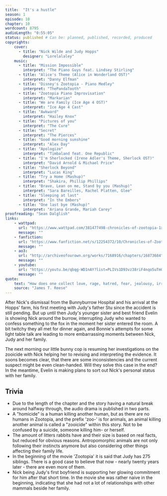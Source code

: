 ```yaml
---
title:  "It's a hustle"
season: 1
episode: 10
chapter: 10
wordcount: 8795
audioLength: "0:55:05"
status: published # Can be: planned, published, recorded, produced
copyrights:
    cover:
      - title: "Nick Wilde and Judy Hopps"
        designer: "Lorelalaley"
    music:
      - title: "Mission Impossible"
        interpret: "The Piano Guys feat. Lindsey Stirling"
      - title: "Alice's Theme (Alice in Wonderland OST)"
        interpret: "Danny Elfman"
      - title: "Disney's Zootopia - Piano Medley"
        interpret: "ThePandaTooth"
      - title: "Zootopia Piano Improvisation"
        interpret: "Markarian"
      - title: "We are Family (Ice Age 4 OST)"
        interpret: "Ice Age 4 Cast"
      - title: "Awkward"
        interpret: "Hailey Knox"
      - title: "Pictures of you"
        interpret: "The Cure"
      - title: "Secret"
        interpret: "The Pierces"
      - title: "Good morning sunshine"
        interpret: "Alex Day"
      - title: "Apologize"
        interpret: "Timbaland feat. One Republic"
      - title: "I'm Sherlocked (Irene Adler's Theme, Sherlock OST)"
        interpret: "David Arnold & Michael Price"
      - title: "Sherlock Beyond"
        interpret: "Lucas King"
      - title: "Try a Home (Mashup)"
        interpret: "Shakira, Phillip Phillips"
      - title: "Brave, Lean on me, Stand by you (Mashup)"
        interpret: "Sara Bareilles, Rachel Platten, Glee"
      - title: "Sleeping at last"
        interpret: "In the Embers"
      - title: "One last bye (Mashup)"
        interpret: "Ariana Grande, Mariah Carey"
proofreading: "Sean Dalglish"
links:
    - wattpad:
      url: "https://www.wattpad.com/381477498-chronicles-of-zootopia-1x10-it%27s-a-hustle"
      message: ""
    - fanfiction:
      url: "https://www.fanfiction.net/s/12254372/10/Chronicles-of-Zootopia"
      message: ""
    - ao3:
      url: "http://archiveofourown.org/works/7168916/chapters/16873684"
      message: ""
    - youtube:
      url: "https://youtu.be/qbqg-WD1nAY?list=PLIVs1D93vz38riF4nqo5uTmGpoU1yWeko"
      message: ""
quote:
    text: "How does one collect love, rage, hatred, fear, jealousy, irrationality, or other intangibles? Clues left at a crime scene may be of inestimable value in leading to the solution of a crime; however, they are not necessarily items of physical evidence, per se."
    source: "James T. Reese"
---
```

After Nick's dismissal from the Bunnyburrow Hospital and his arrival at the Hopps' farm, his first meeting with Judy's father Stu since the accident is still pending. But up until then Judy's younger sister and best friend Evelin is showing Nick around the burrow, interrupting Judy who wanted to confess something to the fox in the moment her sister entered the room. A bit twitchy they all met for dinner again, and Bonnie's attempts for some light table talk are leading to more embarrassing moments between Nick, Judy and her family.

The next morning our little bunny cop is resuming her investigations on the zooicide with Nick helping her to revising and interpreting the evidence. It soons becomes clear, that there are some inconsistencies and the current suspect might be even clean-handed. Will they solve this case in the end? In the meantime, Evelin is making plans to sort out Nick's personal status with her family.

## Trivia

- Due to the length of the chapter and the story having a natural break around halfway through, the audio drama is published in two parts.
- A "homicide" is a human killing another human, but as there are no humans in Zootopia, and the prefix 'zoo-' is for animals, an animal killing another animal is called a "zooicide" within this story. Not to be confused by a suicide, someone killing him- or herself. 
- The amount of litters rabbits have and their size is based on real facts, but reduced for obvious reasons. Antropomorphic animals are not only following their instincts anymore but also considering other things affecting their family life.
- In the beginning of the movie 'Zootopia' it is said that Judy has 275 siblings. There is a good case to believe that now - nearly twenty years later - there are even more of them.
- Nick being Judy's first boyfriend is supporting her glowing commitment for him after that short time. In the movie she was rather naive in the beginning, indicating that she had not a lot of relationships with other mammals beside her family.